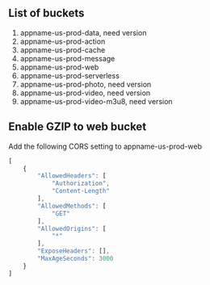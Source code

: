 ## List of buckets

1. appname-us-prod-data, need version
2. appname-us-prod-action
3. appname-us-prod-cache
4. appname-us-prod-message
5. appname-us-prod-web
6. appname-us-prod-serverless
7. appname-us-prod-photo, need version
8. appname-us-prod-video, need version
9. appname-us-prod-video-m3u8, need version

## Enable GZIP to web bucket

Add the following CORS setting to appname-us-prod-web
```javascript
[
    {
        "AllowedHeaders": [
            "Authorization",
            "Content-Length"
        ],
        "AllowedMethods": [
            "GET"
        ],
        "AllowedOrigins": [
            "*"
        ],
        "ExposeHeaders": [],
        "MaxAgeSeconds": 3000
    }
]
```